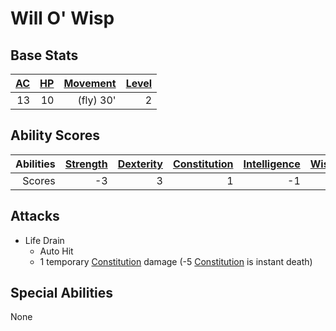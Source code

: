 # Will O' Wisp

## Base Stats

| [AC](../../../Player%20Characters/Derived%20Statistics/Armor%20Class.md) | [HP](../../../Player%20Characters/Derived%20Statistics/Health%20Points.md) | [Movement](../../../Game%20Procedures/Movement.md) | [Level](../../../Player%20Characters/Derived%20Statistics/Level.md) |
| -----------------------------------------------------------------------: | -------------------------------------------------------------------------: | -------------------------------------------------: | ------------------------------------------------------------------: |
|                                                                       13 |                                                                         10 |                                          (fly) 30' |                                                                   2 |

## Ability Scores

| Abilities | [Strength](../../../Player%20Characters/Chosen%20Statistics/Strength.md) | [Dexterity](../../../Player%20Characters/Chosen%20Statistics/Dexterity.md) | [Constitution](../../../Player%20Characters/Chosen%20Statistics/Constitution.md) | [Intelligence](../../../Player%20Characters/Chosen%20Statistics/Intelligence.md) | [Wisdom](../../../Player%20Characters/Chosen%20Statistics/Wisdom.md)<br> | [Charisma](../../../Player%20Characters/Chosen%20Statistics/Charisma.md)<br> |
| --------: | -----------------------------------------------------------------------: | -------------------------------------------------------------------------: | -------------------------------------------------------------------------------: | -------------------------------------------------------------------------------: | -----------------------------------------------------------------------: | ---------------------------------------------------------------------------: |
|    Scores |                                                                       -3 |                                                                          3 |                                                                                1 |                                                                               -1 |                                                                       -1 |                                                                           -2 |

## Attacks

- Life Drain
	- Auto Hit
	- 1 temporary [Constitution](../../../Player%20Characters/Chosen%20Statistics/Constitution.md) damage (-5 [Constitution](../../../Player%20Characters/Chosen%20Statistics/Constitution.md) is instant death)

## Special Abilities

None
